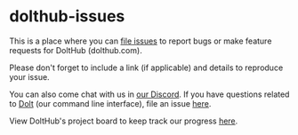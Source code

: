 # dolthub-issues

This is a place where you can [file issues](https://github.com/dolthub/dolthub-issues/issues/new) to report bugs or make feature requests for DoltHub (dolthub.com).

Please don't forget to include a link (if applicable) and details to reproduce your issue.

You can also come chat with us in [our Discord](https://discord.com/invite/RFwfYpu). If you have questions related to [Dolt](https://github.com/dolthub/dolt) (our command line interface), file an issue [here](https://github.com/dolthub/dolt/issues/new).

View DoltHub's project board to keep track our progress [here](https://github.com/orgs/dolthub/projects/2).
